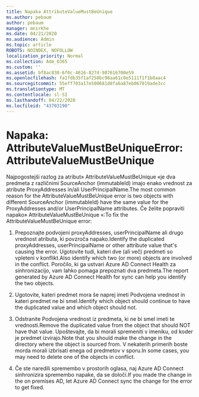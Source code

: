```yaml
---
title: Napaka AttributeValueMustBeUnique
ms.author: pebaum
author: pebaum
manager: mnirkhe
ms.date: 04/21/2020
ms.audience: Admin
ms.topic: article
ROBOTS: NOINDEX, NOFOLLOW
localization_priority: Normal
ms.collection: Adm_O365
ms.custom: ''
ms.assetid: bf8ac830-6f0c-4616-827d-987616700e59
ms.openlocfilehash: fa1fdb35f1af250bc98aa61c0e5111f1f1b8aac4
ms.sourcegitcommit: 55eff703a17e500681d8fa6a87eb067019ade3cc
ms.translationtype: MT
ms.contentlocale: sl-SI
ms.lasthandoff: 04/22/2020
ms.locfileid: "43703190"
---
```

# <a name="error-attributevaluemustbeunique"></a><span data-ttu-id="88857-102">Napaka: AttributeValueMustBeUnique</span><span class="sxs-lookup"><span data-stu-id="88857-102">Error: AttributeValueMustBeUnique</span></span>

<span data-ttu-id="88857-103">Najpogostejši razlog za atribut» AttributeValueMustBeUnique «je dva predmeta z različnimi SourceAnchor (immutableId) imajo enako vrednost za atribute ProxyAddresses in/ali UserPrincipalName.</span><span class="sxs-lookup"><span data-stu-id="88857-103">The most common reason for the AttributeValueMustBeUnique error is two objects with different SourceAnchor (immutableId) have the same value for the ProxyAddresses and/or UserPrincipalName attributes.</span></span> <span data-ttu-id="88857-104">Če želite popraviti napako» AttributeValueMustBeUnique «:</span><span class="sxs-lookup"><span data-stu-id="88857-104">To fix the AttributeValueMustBeUnique error:</span></span>
  
1. <span data-ttu-id="88857-105">Prepoznajte podvojeni proxyAddresses, userPrincipalName ali drugo vrednost atributa, ki povzroča napako.</span><span class="sxs-lookup"><span data-stu-id="88857-105">Identify the duplicated proxyAddresses, userPrincipalName or other attribute value that's causing the error.</span></span> <span data-ttu-id="88857-106">Ugotovite tudi, kateri dve (ali več) predmeti so vpleteni v konflikt.</span><span class="sxs-lookup"><span data-stu-id="88857-106">Also identify which two (or more) objects are involved in the conflict.</span></span> <span data-ttu-id="88857-107">Poročilo, ki ga ustvari Azure AD Connect Health za sinhronizacijo, vam lahko pomaga prepoznati dva predmeta.</span><span class="sxs-lookup"><span data-stu-id="88857-107">The report generated by Azure AD Connect Health for sync can help you identify the two objects.</span></span>
    
2. <span data-ttu-id="88857-108">Ugotovite, kateri predmet mora še naprej imeti Podvojena vrednost in kateri predmet ne bi smel.</span><span class="sxs-lookup"><span data-stu-id="88857-108">Identify which object should continue to have the duplicated value and which object should not.</span></span>
    
3. <span data-ttu-id="88857-109">Odstranite Podvojena vrednost iz predmeta, ki ne bi smel imeti te vrednosti.</span><span class="sxs-lookup"><span data-stu-id="88857-109">Remove the duplicated value from the object that should NOT have that value.</span></span> <span data-ttu-id="88857-110">Upoštevajte, da bi morali spremeniti v imeniku, od koder je predmet izvirajo.</span><span class="sxs-lookup"><span data-stu-id="88857-110">Note that you should make the change in the directory where the object is sourced from.</span></span> <span data-ttu-id="88857-111">V nekaterih primerih boste morda morali izbrisati enega od predmetov v sporu.</span><span class="sxs-lookup"><span data-stu-id="88857-111">In some cases, you may need to delete one of the objects in conflict.</span></span>
    
4. <span data-ttu-id="88857-112">Če ste naredili spremembo v prostorih oglasa, naj Azure AD Connect sinhronizira spremembo napake, da se določi.</span><span class="sxs-lookup"><span data-stu-id="88857-112">If you made the change in the on premises AD, let Azure AD Connect sync the change for the error to get fixed.</span></span>
    


